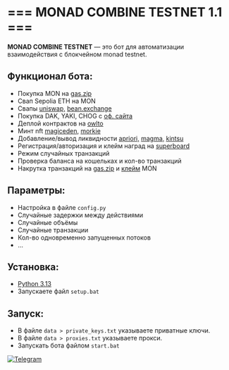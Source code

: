 # === MONAD COMBINE TESTNET 1.1 ===

**MONAD COMBINE TESTNET** — это бот для автоматизации взаимодействия с блокчейном monad testnet.  

## Функционал бота:  
- Покупкa MON на [gas.zip](https://www.gas.zip/)
- Свап Sepolia ETH на MON
- Свапы [uniswap,](https://app.uniswap.org/swap) [bean.exchange](https://swap.bean.exchange/swap)
- Покупка DAK, YAKI, CHOG с [оф. сайта](https://testnet.monad.xyz/)
- Деплой контрактов на [owlto](https://owlto.finance/deploy/?chain=MonadTestnet)
- Минт nft [magiceden,](https://magiceden.io/mint-terminal/monad-testnet) [morkie](https://morkie.xyz/)
- Добавление/вывод ликвидности [apriori,](https://stake.apr.io/) [magma,](https://www.magmastaking.xyz/) [kintsu](https://kintsu.xyz/staking)
- Регистрация/aвторизация и клейм наград на [superboard](https://superboard.xyz/quests/)
- Режим случайных транзакций
- Проверка баланса на кошельках и кол-во транзакций
- Накрутка транзакций на [gas.zip](https://www.gas.zip/) и [клейм](https://www.gas.zip/faucet/monad) MON

## Параметры:  
- Настройка в файле `config.py`
- Случайные задержки между действиями
- Случайные объёмы
- Случайные транзакции
- Кол-во одновременно запущенных потоков
- ...

## Установка:  
- [Python 3.13](https://www.python.org/downloads/)
- Запускаете файл `setup.bat`

## Запуск:  
- В файле `data > private_keys.txt` указываете приватные ключи.  
- В файле `data > proxies.txt` указываете прокси.
- Запускать бота файлом `start.bat`  

[![Telegram](https://img.shields.io/badge/-Telegram-090909?style=for-the-badge&logo=telegram&logoColor=27A0D9&color=02223b)](https://t.me/next_softs)

